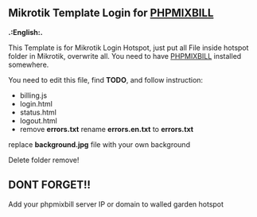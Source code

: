 Mikrotik Template Login for [PHPMIXBILL](https://github.com/martydingo/phpmixbill)
----

**.:English:.**

This Template is for Mikrotik Login Hotspot, just put all File inside hotspot folder in Mikrotik, overwrite all. You need to have [PHPMIXBILL](https://github.com/martydingi/phpmixbill) installed somewhere.

You need to edit this file, find **TODO**, and follow instruction:
 
 - billing.js
 - login.html
 - status.html
 - logout.html
 - remove **errors.txt** rename **errors.en.txt** to **errors.txt**

 replace **background.jpg** file with your own background

 Delete folder remove!

DONT FORGET!! 
----
Add your phpmixbill server IP or domain to walled garden hotspot

